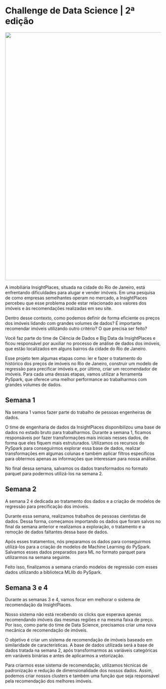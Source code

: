 # Challenge de Data Science | 2ª edição

<div align="center">
<img src="https://i.imgur.com/Tnj84r9.jpg#vitrinedev" width="800px" />
</div>

A imobiliária InsightPlaces, situada na cidade do Rio de Janeiro, está enfrentando dificuldades para alugar e vender imóveis. Em uma pesquisa de como empresas semelhantes operam no mercado, a InsightPlaces percebeu que esse problema pode estar relacionado aos valores dos imóveis e às recomendações realizadas em seu site. 

Dentro desse contexto, como podemos definir de forma eficiente os preços dos imóveis lidando com grandes volumes de dados? É importante recomendar imóveis utilizando outro critério? O que precisa ser feito?

Você faz parte do time de Ciência de Dados e Big Data da InsightPlaces e ficou responsável por auxiliar no processo de análise de dados dos imóveis, que estão localizados em alguns bairros da cidade do Rio de Janeiro.

Esse projeto tem algumas etapas como: ler e fazer o tratamento do histórico dos preços de imóveis no Rio de Janeiro, construir um modelo de regressão para precificar imóveis e, por último, criar um recomendador de imóveis. Para cada uma dessas etapas, vamos utilizar a ferramenta PySpark, que oferece uma melhor performance ao trabalharmos com grandes volumes de dados.

## Semana 1

Na semana 1 vamos fazer parte do trabalho de pessoas engenheiras de dados.

O time de engenharia de dados da InsightPlaces disponibilizou uma base de dados no estado bruto para trabalharmos. Durante a semana 1, ficamos responsáveis por fazer transformações mais iniciais nesses dados, de forma que eles fiquem mais estruturados. Utilizamos os recursos do PySpark para conseguirmos explorar essa base de dados, realizar transformações em algumas colunas e também aplicar filtros específicos para obtermos apenas as informações que interessam para nossa análise.

No final dessa semana, salvamos os dados transformados no formato parquet para podermos utilizá-los na semana 2.

## Semana 2

A semana 2 é dedicada ao tratamento dos dados e a criação de modelos de regressão para precificação dos imóveis.

Durante essa semana, realizamos trabalhos de pessoas cientistas de dados. Dessa forma, começamos importando os dados que foram salvos no final da semana anterior e realizamos a exploração, o tratamento e a remoção de dados faltantes dessa base de dados.

Após esses tratamentos, nós preparamos os dados para conseguirmos utilizá-los para a criação de modelos de Machine Learning do PySpark. Salvamos esses dados preparados para ML no formato parquet para utilizarmos na semana seguinte.

Feito isso, finalizamos a semana criando modelos de regressão com esses dados utilizando a biblioteca MLlib do PySpark.

## Semana 3 e 4

Durante as semanas 3 e 4, vamos focar em melhorar o sistema de recomendação da InsightPlaces.

Nosso sistema não está recebendo os clicks que esperava apenas recomendando imóveis das mesmas regiões e na mesma faixa de preço. Por isso, como parte do time de Data Science, precisamos criar uma nova mecânica de recomendação de imóveis.

O objetivo é criar um sistema de recomendação de imóveis baseado em similaridade de características. A base de dados utilizada será a base de dados tratada na semana 2, após transformarmos as variáveis categóricas em variáveis binárias e antes de aplicarmos a vetorização.

Para criarmos esse sistema de recomendação, utilizamos técnicas de padronização e redução de dimensionalidade dos nossos dados. Assim, podemos criar nossos clusters e também uma função que seja responsável pela recomendação dos melhores imóveis.
